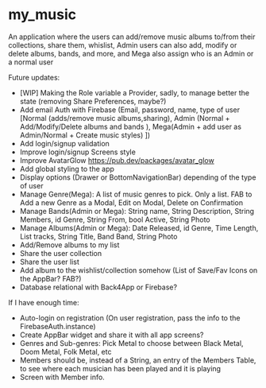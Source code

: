 # my_music

An application where the users can add/remove music albums to/from their collections, share them, whislist, Admin users can also add, modify or delete albums, bands, and more, and Mega also assign who is an Admin or a normal user

Future updates:
- [WIP] Making the Role variable a Provider, sadly, to manage better the state (removing Share Preferences, maybe?)
- Add email Auth with Firebase (Email, password, name, type of user [Normal (adds/remove music albums,sharing), Admin (Normal + Add/Modify/Delete albums and bands ), Mega(Admin + add user as Admin/Normal + Create music styles) ])
- Add login/signup validation
- Improve login/signup Screens style
- Improve AvatarGlow https://pub.dev/packages/avatar_glow
- Add global styling to the app
- Display options (Drawer or BottomNavigationBar) depending of the type of user
- Manage Genre(Mega): A list of music genres to pick. Only a list. FAB to Add a new Genre as a Modal, Edit on Modal, Delete on Confirmation 
- Manage Bands(Admin or Mega): String name, String Description, String Members, id Genre, String From, bool Active, String Photo
- Manage Albums(Admin or Mega): Date Released, id Genre, Time Length, List<String> tracks, String Title, Band Band, String Photo
- Add/Remove albums to my list
- Share the user collection
- Share the user list
- Add album to the wishlist/collection somehow (List of Save/Fav Icons on the AppBar? FAB?)
- Database relational with Back4App or Firebase?

If I have enough time:

- Auto-login on registration (On user registration, pass the info to the FirebaseAuth.instance)
- Create AppBar widget and share it with all app screens?
- Genres and Sub-genres: Pick Metal to choose between Black Metal, Doom Metal, Folk Metal, etc
- Members should be, instead of a String, an entry of the Members Table, to see where each musician has been played and it is playing
- Screen with Member info.